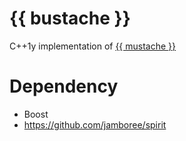 {{ bustache }}
========

C++1y implementation of [{{ mustache }}](http://mustache.github.io/)

Dependency
==========
* Boost
* https://github.com/jamboree/spirit